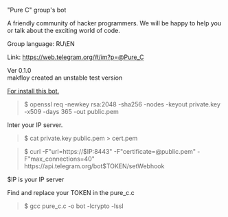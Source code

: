 "Pure C" group's bot

A friendly community of hacker programmers. We will be happy to help you or talk about the exciting world of code.

Group language: RU\EN

Link: https://web.telegram.org/#/im?p=@Pure_C

Ver 0.1.0         
makfloy created an unstable test version

<u>For install this bot.</u>
>$ openssl req -newkey rsa:2048 -sha256 -nodes -keyout private.key -x509 -days 365 -out public.pem

Inter your IP server.

>$ cat private.key public.pem > cert.pem

>$ curl  -F"url=https://$IP:8443" -F"certificate=@public.pem" -F"max_connections=40" https://api.telegram.org/bot$TOKEN/setWebhook

$IP is your IP server

Find and replace your TOKEN in the pure_c.c

>$ gcc pure_c.c -o bot -lcrypto -lssl

